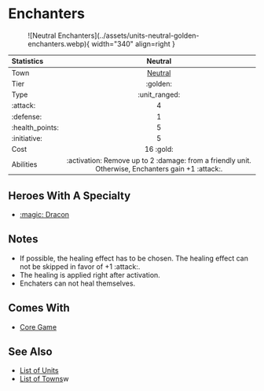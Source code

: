# Enchanters

<figure markdown="span">
    ![Neutral Enchanters](../assets/units-neutral-golden-enchanters.webp){ width="340" align=right }
</figure>


| Statistics | Neutral |
| :--- | :---: |
| Town | [Neutral](../towns/neutral.md) |
| Tier | :golden: |
| Type | :unit_ranged: |
| :attack: | 4 |
| :defense: | 1 |
| :health_points: | 5 |
| :initiative: | 5 |
| Cost | 16 :gold: |
| Abilities | :activation: Remove up to 2 :damage: from a friendly unit. Otherwise, Enchanters gain +1 :attack:. |


## Heroes With A Specialty

- [:magic: Dracon](../heroes/dracon.md#specialty)


## Notes

- If possible, the healing effect has to be chosen. The healing effect can not be skipped in favor of +1 :attack:.
- The healing is applied right after activation.
- Enchaters can not heal themselves.


## Comes With

- [Core Game](../content/core_game.md)


## See Also

- [List of Units](index.md)
- [List of Towns](../towns/index.md)w